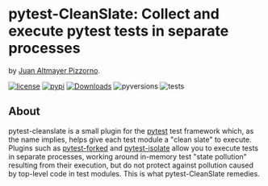 # pytest-CleanSlate: Collect and execute pytest tests in separate processes
by [Juan Altmayer Pizzorno](https://jaltmayerpizzorno.github.io).

[![license](https://img.shields.io/github/license/plasma-umass/pytest-cleanslate?color=blue)](LICENSE)
[![pypi](https://img.shields.io/pypi/v/slipcover?color=blue)](https://pypi.org/project/pytest-cleanslate/)
[![Downloads](https://static.pepy.tech/badge/slipcover)](https://pepy.tech/project/pytest-cleanslate)
![pyversions](https://img.shields.io/pypi/pyversions/pytest-cleanslate?logo=python&logoColor=FBE072)
![tests](https://github.com/jaltmayerpizzorno/pytest-cleanslate/workflows/tests/badge.svg)

## About
pytest-cleanslate is a small plugin for the [pytest](https://github.com/pytest-dev/pytest)
test framework which, as the name implies, helps give each test module a "clean slate" to execute.
Plugins such as [pytest-forked](https://github.com/pytest-dev/pytest-forked) and
[pytest-isolate](https://github.com/gilfree/pytest-isolate) allow you to execute tests
in separate processes, working around in-memory test "state pollution" resulting from
their execution, but do not protect against pollution caused by top-level code in test
modules. This is what pytest-CleanSlate remedies.
